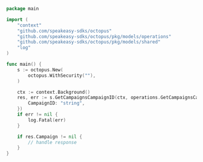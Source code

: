<!-- Start SDK Example Usage [usage] -->
```go
package main

import (
	"context"
	"github.com/speakeasy-sdks/octopus"
	"github.com/speakeasy-sdks/octopus/pkg/models/operations"
	"github.com/speakeasy-sdks/octopus/pkg/models/shared"
	"log"
)

func main() {
	s := octopus.New(
		octopus.WithSecurity(""),
	)

	ctx := context.Background()
	res, err := s.GetCampaignsCampaignID(ctx, operations.GetCampaignsCampaignIDRequest{
		CampaignID: "string",
	})
	if err != nil {
		log.Fatal(err)
	}

	if res.Campaign != nil {
		// handle response
	}
}

```
<!-- End SDK Example Usage [usage] -->